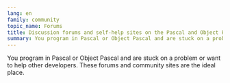 ```yaml
---
lang: en
family: community
topic_name: Forums
title: Discussion forums and self-help sites on the Pascal and Object Pascal languages
summary: You program in Pascal or Object Pascal and are stuck on a problem or want to help other developers. These forums and community sites are the ideal place.
---
```

You program in Pascal or Object Pascal and are stuck on a problem or want to help other developers. These forums and community sites are the ideal place.